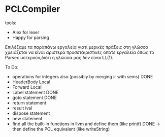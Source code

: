 # PCLCompiler

tools:
* Alex for lexer
* Happy for parsing

Επιλέξαμε τα παραπάνω εργαλεία γιατί μερικές πράξεις στη γλώσσα χρειάζεται να είναι αριστερά προσεταιριστικές οπότε εργαλεία όπως το Parsec υστερούν,διότι η γλώσσα μας δεν είναι LL(1).

To Do:
- operations for integers also (possibly by merging ir with sems) DONE
- HeaderBody Local
- Forward Local
- Label statement DONE
- goto statement DONE
- return statement
- result lval
- dispose statement
- new statement
- find all the built-in functions in llvm and define them (like printf) DONE
      -> then define the PCL equivalent (like writeString)

